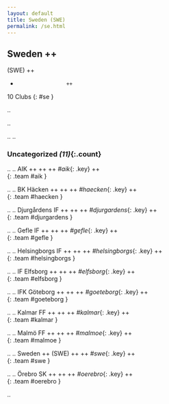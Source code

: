 ```yaml
---
layout: default
title: Sweden (SWE)
permalink: /se.html
---
```



## Sweden   ++
(SWE)  ++
-                     ++
10 Clubs
{: #se }


.. 




.. 




.. 
.. 


### Uncategorized _(11)_{:.count}


..
..
AIK  ++
 ++
 ++
_#aik_{: .key} ++
<br>
{: .team #aik }

..
..
BK Häcken  ++
 ++
 ++
_#haecken_{: .key} ++
<br>
{: .team #haecken }

..
..
Djurgårdens IF  ++
 ++
 ++
_#djurgardens_{: .key} ++
<br>
{: .team #djurgardens }

..
..
Gefle IF  ++
 ++
 ++
_#gefle_{: .key} ++
<br>
{: .team #gefle }

..
..
Helsingborgs IF  ++
 ++
 ++
_#helsingborgs_{: .key} ++
<br>
{: .team #helsingborgs }

..
..
IF Elfsborg  ++
 ++
 ++
_#elfsborg_{: .key} ++
<br>
{: .team #elfsborg }

..
..
IFK Göteborg  ++
 ++
 ++
_#goeteborg_{: .key} ++
<br>
{: .team #goeteborg }

..
..
Kalmar FF  ++
 ++
 ++
_#kalmar_{: .key} ++
<br>
{: .team #kalmar }

..
..
Malmö FF  ++
 ++
 ++
_#malmoe_{: .key} ++
<br>
{: .team #malmoe }

..
..
Sweden  ++
 (SWE) ++
 ++
_#swe_{: .key} ++
<br>
{: .team #swe }

..
..
Örebro SK  ++
 ++
 ++
_#oerebro_{: .key} ++
<br>
{: .team #oerebro }




.. 
 
